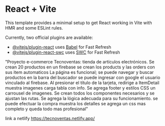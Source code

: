 # React + Vite

This template provides a minimal setup to get React working in Vite with HMR and some ESLint rules.

Currently, two official plugins are available:

- [@vitejs/plugin-react](https://github.com/vitejs/vite-plugin-react/blob/main/packages/plugin-react/README.md) uses [Babel](https://babeljs.io/) for Fast Refresh
- [@vitejs/plugin-react-swc](https://github.com/vitejs/vite-plugin-react-swc) uses [SWC](https://swc.rs/) for Fast Refresh


"Proyecto e-commerce Tecnoventas: tienda de artículos electrónicos. Se crean 20 productos en un firebase se crean los products y las orders con sus item automaticos La página es funcional; se puede navegar y buscar productos en la barra del buscador se puede ingresar con google el usuario vinculado al firebase. Al presionar el título de la tarjeta, redirige a ItemDetail muestra imagenes carga tabla con info. Se agrega footer y estilos CSS un carrousel de imagenes. Se crean todos los componentes necesarios y se ajustan las rutas. Se agrega la lógica adecuada para su funcionamiento. se puede efectuar la compra muestra los detalles se agrega un css mas completo y queda todo mas profesional"

link a netlify 
https://tecnoventas.netlify.app/
